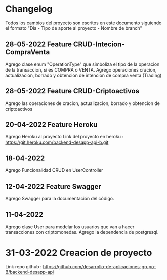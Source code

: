 # Changelog

Todos los cambios del proyecto son escritos en este documento siguiendo el formato "Dia - Tipo de aporte al proyecto - Nombre de branch"

## 28-05-2022 Feature CRUD-Intecion-CompraVenta

Agrego clase enum "OperationType" que simboliza el tipo de la operacion de la transaccion, si es COMPRA o VENTA.
Agrego operaciones cracion, actualizacion, borrado y obtencion de intencion de compra venta (Trading)

## 28-05-2022 Feature CRUD-Criptoactivos

Agrego las operaciones de cracion, actualizacion, borrado y obtencion de criptoactivos

## 20-04-2022 Feature Heroku

Agrego Heroku al proyecto
Link del proyecto en heroku : https://git.heroku.com/backend-desapp-api-b.git

## 18-04-2022
Agrego Funcionalidad CRUD en UserController

## 12-04-2022 Feature Swagger

Agrego Swagger para la documentación del código.

## 11-04-2022 

Agrego clase User para modelar los usuarios que van a hacer transacciones con criptomonedas.
Agrego la dependencia de postgresql.

# 31-03-2022 Creacion de proyecto

Link repo github : https://github.com/desarrollo-de-aplicaciones-grupo-B/backend-desapp-api 